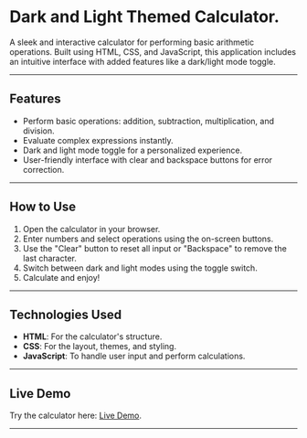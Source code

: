﻿# Dark and Light Themed Calculator.

A sleek and interactive calculator for performing basic arithmetic operations. Built using HTML, CSS, and JavaScript, this application includes an intuitive interface with added features like a dark/light mode toggle.

---

## Features
- Perform basic operations: addition, subtraction, multiplication, and division.
- Evaluate complex expressions instantly.
- Dark and light mode toggle for a personalized experience.
- User-friendly interface with clear and backspace buttons for error correction.

---

## How to Use
1. Open the calculator in your browser.
2. Enter numbers and select operations using the on-screen buttons.
3. Use the "Clear" button to reset all input or "Backspace" to remove the last character.
4. Switch between dark and light modes using the toggle switch.
5. Calculate and enjoy!

---

## Technologies Used
- **HTML**: For the calculator's structure.
- **CSS**: For the layout, themes, and styling.
- **JavaScript**: To handle user input and perform calculations.

---

## Live Demo
Try the calculator here: [Live Demo](https://vishalshukla6395.github.io/CodeAlphaFE-Calculator/).

---
